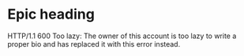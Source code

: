 # Epic heading

 HTTP/1.1 600 Too lazy: The owner of this account is too lazy to write a proper bio and has replaced it with this error instead.
